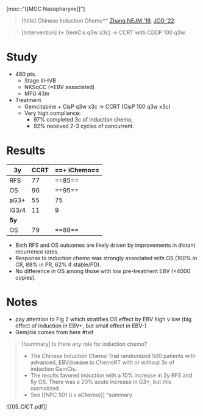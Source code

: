 [moc::"[[MOC Nasopharynx]]"]
>[!title]
> Chinese Induction Chemo** [Zhang NEJM '19](https://www.nejm.org/doi/full/10.1056/NEJMoa1905287), [JCO '22](https://pubmed.ncbi.nlm.nih.gov/35709465/):

>[!intervention]
> {± GemCis q3w x3c} → CCRT with CDDP 100 q3w.

# Study
- 480 pts.
	- Stage III-IVB
	- NKSqCC (=EBV associated)
	- MFU 43m
- Treatment
	- Gemcitabine + CisP q3w x3c → CCRT (CisP 100 q3w x3c)
	- Very high compliance:
		- 97% completed 3c of induction chemo,
		- 92% received 2-3 cycles of concurrent.

# Results
| 3y     | CCRT | ==+ iChemo== |
| ------ | ---- | ------------ |
| RFS    | 77   | ==85==       |
| OS     | 90   | ==95==       |
| aG3+   | 55   | 75           |
| lG3/4  | 11   | 9            |
| **5y** |      |              |
| OS     | 79   | ==88==       |

- Both RFS and OS outcomes are likely driven by improvements in distant recurrence rates.
- Response to induction chemo was strongly associated with OS (100% in CR, 88% in PR, 62% if stable/PD).
- No difference in OS among those with low pre-treatment EBV (<4000 copies).

# Notes
- pay attention to Fig 2 which stratifies OS effect by EBV high v low (big effect of induction in EBV+, but small effect in EBV-)
- Gem/cis comes from here #txit

>[!summary]
> Is there any role for induction chemo?
> - The Chinese Induction Chemo Trial randomized 500 patients with advanced, EBVdisease to ChemoRT with or without 3c of induction GemCis.
> - The results favored induction with a 10% increase in 3y RFS and 5y OS. There was a 20% acute increase in G3+, but this normalized.
> - See [[NPC 501 (i v aChemo)]]
>^summary

![[05_CICT.pdf]]